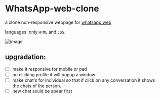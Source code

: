 # WhatsApp-web-clone
a clone non-responsive webpage for [whatsapp web](https://web.whatsapp.com)

languages:
only `HTML` and `CSS`.

![image](https://github.com/FidaZaman/Whatsapp-web-clone/assets/88763525/394a91d3-2550-448a-a1dd-e8fbf8ce2db8)

## upgradation:
- [ ]  make it responsive for mobile or pad 
- [ ] on clicking profile it will popup a window
- [ ] make chat's for individual so that if click on any conversation it shows the chats of the person.
- [ ]  new chat sould be apear first
